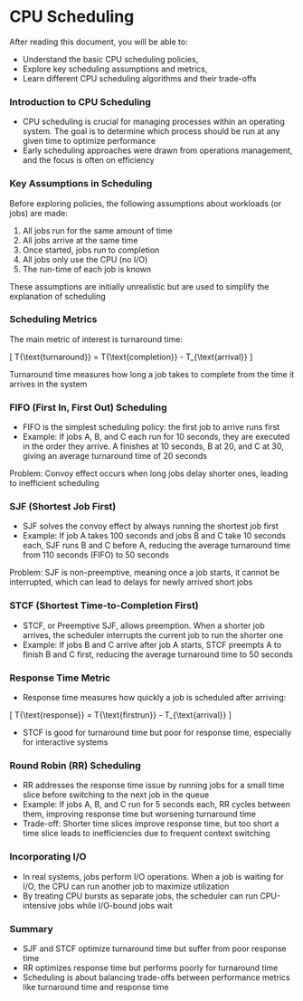 # CPU Scheduling

After reading this document, you will be able to:

- Understand the basic CPU scheduling policies,
- Explore key scheduling assumptions and metrics,
- Learn different CPU scheduling algorithms and their trade-offs

### Introduction to CPU Scheduling

- CPU scheduling is crucial for managing processes within an operating system. The goal is to determine which process should be run at any given time to optimize performance
- Early scheduling approaches were drawn from operations management, and the focus is often on efficiency

### Key Assumptions in Scheduling

Before exploring policies, the following assumptions about workloads (or jobs) are made:

1. All jobs run for the same amount of time
2. All jobs arrive at the same time
3. Once started, jobs run to completion
4. All jobs only use the CPU (no I/O)
5. The run-time of each job is known

These assumptions are initially unrealistic but are used to simplify the explanation of scheduling

### Scheduling Metrics

The main metric of interest is turnaround time:

\[
T{\text{turnaround}} = T{\text{completion}} - T\_{\text{arrival}}
\]

Turnaround time measures how long a job takes to complete from the time it arrives in the system

### FIFO (First In, First Out) Scheduling

- FIFO is the simplest scheduling policy: the first job to arrive runs first
- Example: If jobs A, B, and C each run for 10 seconds, they are executed in the order they arrive. A finishes at 10 seconds, B at 20, and C at 30, giving an average turnaround time of 20 seconds

Problem: Convoy effect occurs when long jobs delay shorter ones, leading to inefficient scheduling

### SJF (Shortest Job First)

- SJF solves the convoy effect by always running the shortest job first
- Example: If job A takes 100 seconds and jobs B and C take 10 seconds each, SJF runs B and C before A, reducing the average turnaround time from 110 seconds (FIFO) to 50 seconds

Problem: SJF is non-preemptive, meaning once a job starts, it cannot be interrupted, which can lead to delays for newly arrived short jobs

### STCF (Shortest Time-to-Completion First)

- STCF, or Preemptive SJF, allows preemption. When a shorter job arrives, the scheduler interrupts the current job to run the shorter one
- Example: If jobs B and C arrive after job A starts, STCF preempts A to finish B and C first, reducing the average turnaround time to 50 seconds

### Response Time Metric

- Response time measures how quickly a job is scheduled after arriving:

\[
T{\text{response}} = T{\text{firstrun}} - T\_{\text{arrival}}
\]

- STCF is good for turnaround time but poor for response time, especially for interactive systems

### Round Robin (RR) Scheduling

- RR addresses the response time issue by running jobs for a small time slice before switching to the next job in the queue
- Example: If jobs A, B, and C run for 5 seconds each, RR cycles between them, improving response time but worsening turnaround time
- Trade-off: Shorter time slices improve response time, but too short a time slice leads to inefficiencies due to frequent context switching

### Incorporating I/O

- In real systems, jobs perform I/O operations. When a job is waiting for I/O, the CPU can run another job to maximize utilization
- By treating CPU bursts as separate jobs, the scheduler can run CPU-intensive jobs while I/O-bound jobs wait

### Summary

- SJF and STCF optimize turnaround time but suffer from poor response time
- RR optimizes response time but performs poorly for turnaround time
- Scheduling is about balancing trade-offs between performance metrics like turnaround time and response time
